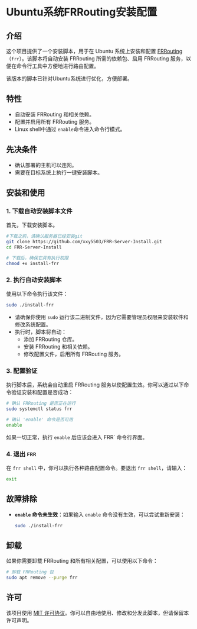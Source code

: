 # Ubuntu系统FRRouting安装配置

## 介绍

这个项目提供了一个安装脚本，用于在 Ubuntu 系统上安装和配置 [FRRouting](https://frrouting.org/)（`frr`）。该脚本将自动安装 FRRouting 所需的依赖包、启用 FRRouting 服务，以便在命令行工具中方便地进行路由配置。

该版本的脚本已针对Ubuntu系统进行优化，方便部署。

## 特性

- 自动安装 FRRouting 和相关依赖。
- 配置并启用所有 FRRouting 服务。
- Linux shell中通过 `enable`命令进入命令行模式。

## 先决条件

- 确认部署的主机可以连网。
- 需要在目标系统上执行一键安装脚本。

## 安装和使用

### 1. 下载自动安装脚本文件

首先，下载安装脚本。

```bash
#下载之前，请确认服务器已经安装git
git clone https://github.com/xxy5503/FRR-Server-Install.git
cd FRR-Server-Install
```

```bash
# 下载后，确保它具有执行权限
chmod +x install-frr
```

### 2. 执行自动安装脚本

使用以下命令执行该文件：

```bash
sudo ./install-frr
```

- 请确保你使用 `sudo` 运行该二进制文件，因为它需要管理员权限来安装软件和修改系统配置。
- 执行时，脚本将自动：
  - 添加 FRRouting 仓库。
  - 安装 FRRouting 和相关依赖。
  - 修改配置文件，启用所有 FRRouting 服务。

### 3. 配置验证

执行脚本后，系统会自动重启 FRRouting 服务以使配置生效。你可以通过以下命令验证安装和配置是否成功：

```bash
# 确认 FRRouting 是否正在运行
sudo systemctl status frr

# 确认 'enable' 命令是否可用
enable
```

如果一切正常，执行 `enable` 后应该会进入 FRR` 命令行界面。

### 4. 退出 `FRR`

在 `frr shell` 中，你可以执行各种路由配置命令。要退出 `frr shell`，请输入：

```bash
exit
```

## 故障排除


- **`enable` 命令未生效**：如果输入 `enable` 命令没有生效，可以尝试重新安装：

  ```bash
  sudo ./install-frr
  ```


## 卸载

如果你需要卸载 FRRouting 和所有相关配置，可以使用以下命令：

```bash
# 卸载 FRRouting 包
sudo apt remove --purge frr 
```

## 许可

该项目使用 [MIT 许可协议](LICENSE)。你可以自由地使用、修改和分发此脚本，但请保留本许可声明。
